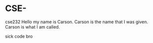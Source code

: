 # CSE-
cse232
Hello my name is Carson. Carson is the name that I was given. Carson is what I am called. 

sick code bro

